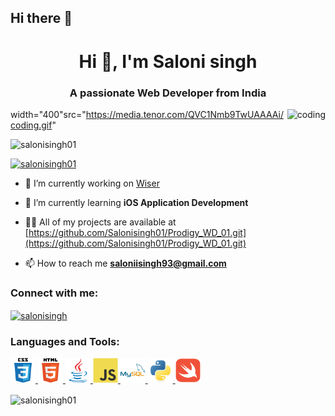 ## Hi there 👋

<h1 align="center">Hi 👋, I'm Saloni singh</h1>
<h3 align="center">A passionate Web Developer from India</h3>

<img align= "right" alt="coding"> width="400"src="https://media.tenor.com/QVC1Nmb9TwUAAAAi/coding.gif"

<p align="left"> <img src="https://komarev.com/ghpvc/?username=salonisingh01&label=Profile%20views&color=0e75b6&style=flat" alt="salonisingh01" /> </p>

<p align="left"> <a href="https://github.com/ryo-ma/github-profile-trophy"><img src="https://github-profile-trophy.vercel.app/?username=salonisingh01" alt="salonisingh01" /></a> </p>

- 🔭 I’m currently working on [Wiser](https://github.com/Salonisingh01/Wiser.git)

- 🌱 I’m currently learning **iOS Application Development**

- 👨‍💻 All of my projects are available at [https://github.com/Salonisingh01/Prodigy_WD_01.git](https://github.com/Salonisingh01/Prodigy_WD_01.git)

- 📫 How to reach me **saloniisingh93@gmail.com**

<h3 align="left">Connect with me:</h3>
<p align="left">
<a href="https://linkedin.com/in/salonisingh" target="blank"><img align="center" src="https://raw.githubusercontent.com/rahuldkjain/github-profile-readme-generator/master/src/images/icons/Social/linked-in-alt.svg" alt="salonisingh" height="30" width="40" /></a>
</p>

<h3 align="left">Languages and Tools:</h3>
<p align="left"> <a href="https://www.w3schools.com/css/" target="_blank" rel="noreferrer"> <img src="https://raw.githubusercontent.com/devicons/devicon/master/icons/css3/css3-original-wordmark.svg" alt="css3" width="40" height="40"/> </a> <a href="https://www.w3.org/html/" target="_blank" rel="noreferrer"> <img src="https://raw.githubusercontent.com/devicons/devicon/master/icons/html5/html5-original-wordmark.svg" alt="html5" width="40" height="40"/> </a> <a href="https://www.java.com" target="_blank" rel="noreferrer"> <img src="https://raw.githubusercontent.com/devicons/devicon/master/icons/java/java-original.svg" alt="java" width="40" height="40"/> </a> <a href="https://developer.mozilla.org/en-US/docs/Web/JavaScript" target="_blank" rel="noreferrer"> <img src="https://raw.githubusercontent.com/devicons/devicon/master/icons/javascript/javascript-original.svg" alt="javascript" width="40" height="40"/> </a> <a href="https://www.mysql.com/" target="_blank" rel="noreferrer"> <img src="https://raw.githubusercontent.com/devicons/devicon/master/icons/mysql/mysql-original-wordmark.svg" alt="mysql" width="40" height="40"/> </a> <a href="https://www.python.org" target="_blank" rel="noreferrer"> <img src="https://raw.githubusercontent.com/devicons/devicon/master/icons/python/python-original.svg" alt="python" width="40" height="40"/> </a> <a href="https://developer.apple.com/swift/" target="_blank" rel="noreferrer"> <img src="https://raw.githubusercontent.com/devicons/devicon/master/icons/swift/swift-original.svg" alt="swift" width="40" height="40"/> </a> </p>

<p><img align="center" src="https://github-readme-stats.vercel.app/api/top-langs?username=salonisingh01&show_icons=true&locale=en&layout=compact" alt="salonisingh01" /></p>
